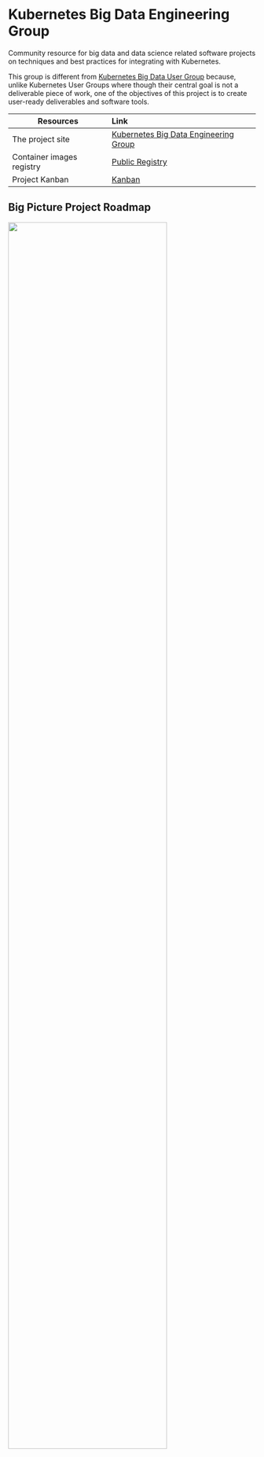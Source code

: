 # Kubernetes Big Data Engineering Group

Community resource for big data and data science related software projects on techniques and best practices for integrating with Kubernetes. 

This group is different from [Kubernetes Big Data User Group](https://github.com/kubernetes/community/tree/master/ug-big-data) because, unlike Kubernetes User Groups where though their central goal is not a deliverable piece of work, one of the objectives of this project is to create user-ready deliverables and software tools.

| Resources   |      Link      |
|----------|:-------------|
| The project site |  [Kubernetes Big Data Engineering Group](https://kubernetesbigdataeg.github.io) |
| Container images registry |[Public Registry](https://hub.docker.com/u/kubernetesbigdataeg)   |
| Project Kanban | [Kanban](https://github.com/orgs/kubernetesbigdataeg/projects/1) |

## Big Picture Project Roadmap

<img  width="80%" src="https://github.com/kubernetesbigdataeg/.github/blob/main/profile/big-picture-roadmap.png">



